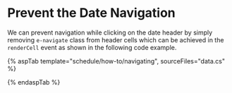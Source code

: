 # Prevent the Date Navigation

We can prevent navigation while clicking on the date header by simply removing `e-navigate` class from header cells which can be achieved in the `renderCell` event as shown in the following code example.

{% aspTab template="schedule/how-to/navigating", sourceFiles="data.cs"  %}

{% endaspTab %}